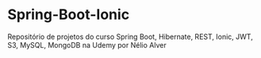 # Spring-Boot-Ionic
Repositório de projetos do curso Spring Boot, Hibernate, REST, Ionic, JWT, S3, MySQL, MongoDB na Udemy por Nélio Alver
